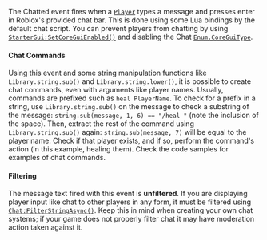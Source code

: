 The Chatted event fires when a [`Player`](https://create.roblox.com/docs/reference/engine/classes/Player) types a message and presses
enter in Roblox's provided chat bar. This is done using some Lua bindings
by the default chat script. You can prevent players from chatting by using
[`StarterGui:SetCoreGuiEnabled()`](https://create.roblox.com/docs/reference/engine/classes/StarterGui#SetCoreGuiEnabled) and disabling the Chat
[`Enum.CoreGuiType`](https://create.roblox.com/docs/reference/engine/enums/CoreGuiType).
#### Chat Commands

Using this event and some string manipulation functions like
`Library.string.sub()` and `Library.string.lower()`, it is possible to
create chat commands, even with arguments like player names. Usually,
commands are prefixed such as `heal PlayerName`. To check for a prefix in
a string, use `Library.string.sub()` on the message to check a substring
of the message: `string.sub(message, 1, 6) == "/heal "` (note the
inclusion of the space). Then, extract the rest of the command using
`Library.string.sub()` again: `string.sub(message, 7)` will be equal to
the player name. Check if that player exists, and if so, perform the
command's action (in this example, healing them). Check the code samples
for examples of chat commands.
#### Filtering

The message text fired with this event is **unfiltered**. If you are
displaying player input like chat to other players in any form, it must be
filtered using [`Chat:FilterStringAsync()`](https://create.roblox.com/docs/reference/engine/classes/Chat#FilterStringAsync). Keep this in mind when
creating your own chat systems; if your game does not properly filter chat
it may have moderation action taken against it.